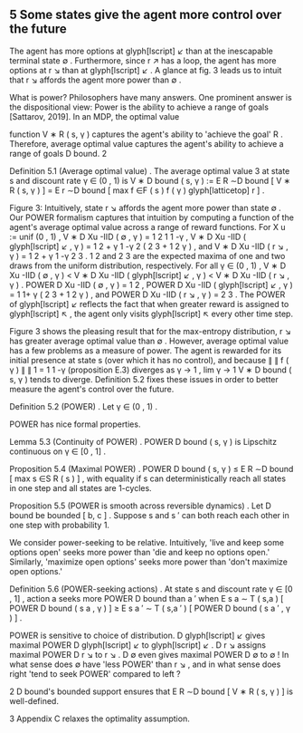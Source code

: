 ## 5 Some states give the agent more control over the future

The agent has more options at glyph[lscript] ↙ than at the inescapable terminal state ∅ . Furthermore, since r ↗ has a loop, the agent has more options at r ↘ than at glyph[lscript] ↙ . A glance at fig. 3 leads us to intuit that r ↘ affords the agent more power than ∅ .

What is power? Philosophers have many answers. One prominent answer is the dispositional view: Power is the ability to achieve a range of goals [Sattarov, 2019]. In an MDP, the optimal value

function V ∗ R ( s, γ ) captures the agent's ability to 'achieve the goal' R . Therefore, average optimal value captures the agent's ability to achieve a range of goals D bound. 2

Definition 5.1 (Average optimal value) . The average optimal value 3 at state s and discount rate γ ∈ (0 , 1) is V ∗ D bound ( s, γ ) := E R ∼D bound [ V ∗ R ( s, γ ) ] = E r ∼D bound [ max f ∈F ( s ) f ( γ ) glyph[latticetop] r ] .

<!-- image -->

Figure 3: Intuitively, state r ↘ affords the agent more power than state ∅ . Our POWER formalism captures that intuition by computing a function of the agent's average optimal value across a range of reward functions. For X u := unif (0 , 1) , V ∗ D Xu -IID ( ∅ , γ ) = 1 2 1 1 -γ , V ∗ D Xu -IID ( glyph[lscript] ↙ , γ ) = 1 2 + γ 1 -γ 2 ( 2 3 + 1 2 γ ) , and V ∗ D Xu -IID ( r ↘ , γ ) = 1 2 + γ 1 -γ 2 3 . 1 2 and 2 3 are the expected maxima of one and two draws from the uniform distribution, respectively. For all γ ∈ (0 , 1) , V ∗ D Xu -IID ( ∅ , γ ) &lt; V ∗ D Xu -IID ( glyph[lscript] ↙ , γ ) &lt; V ∗ D Xu -IID ( r ↘ , γ ) . POWER D Xu -IID ( ∅ , γ ) = 1 2 , POWER D Xu -IID ( glyph[lscript] ↙ , γ ) = 1 1+ γ ( 2 3 + 1 2 γ ) , and POWER D Xu -IID ( r ↘ , γ ) = 2 3 . The POWER of glyph[lscript] ↙ reflects the fact that when greater reward is assigned to glyph[lscript] ↖ , the agent only visits glyph[lscript] ↖ every other time step.

Figure 3 shows the pleasing result that for the max-entropy distribution, r ↘ has greater average optimal value than ∅ . However, average optimal value has a few problems as a measure of power. The agent is rewarded for its initial presence at state s (over which it has no control), and because ∥ ∥ f ( γ ) ∥ ∥ 1 = 1 1 -γ (proposition E.3) diverges as γ → 1 , lim γ → 1 V ∗ D bound ( s, γ ) tends to diverge. Definition 5.2 fixes these issues in order to better measure the agent's control over the future.

Definition 5.2 (POWER) . Let γ ∈ (0 , 1) .

<!-- formula-not-decoded -->

POWER has nice formal properties.

Lemma 5.3 (Continuity of POWER) . POWER D bound ( s, γ ) is Lipschitz continuous on γ ∈ [0 , 1] .

Proposition 5.4 (Maximal POWER) . POWER D bound ( s, γ ) ≤ E R ∼D bound [ max s ∈S R ( s ) ] , with equality if s can deterministically reach all states in one step and all states are 1-cycles.

Proposition 5.5 (POWER is smooth across reversible dynamics) . Let D bound be bounded [ b, c ] . Suppose s and s ′ can both reach each other in one step with probability 1.

<!-- formula-not-decoded -->

We consider power-seeking to be relative. Intuitively, 'live and keep some options open' seeks more power than 'die and keep no options open.' Similarly, 'maximize open options' seeks more power than 'don't maximize open options.'

Definition 5.6 (POWER-seeking actions) . At state s and discount rate γ ∈ [0 , 1] , action a seeks more POWER D bound than a ′ when E s a ∼ T ( s,a ) [ POWER D bound ( s a , γ ) ] ≥ E s a ′ ∼ T ( s,a ′ ) [ POWER D bound ( s a ′ , γ ) ] .

POWER is sensitive to choice of distribution. D glyph[lscript] ↙ gives maximal POWER D glyph[lscript] ↙ to glyph[lscript] ↙ . D r ↘ assigns maximal POWER D r ↘ to r ↘ . D ∅ even gives maximal POWER D ∅ to ∅ ! In what sense does ∅ have 'less POWER' than r ↘ , and in what sense does right 'tend to seek POWER' compared to left ?

2 D bound's bounded support ensures that E R ∼D bound [ V ∗ R ( s, γ ) ] is well-defined.

3 Appendix C relaxes the optimality assumption.